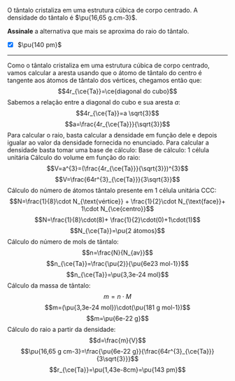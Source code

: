 O tântalo cristaliza em uma estrutura cúbica de corpo centrado. A densidade do tântalo é $\pu{16,65 g.cm-3}$.

**Assinale** a alternativa que mais se aproxima do raio do tântalo.

- [x] $\pu{140 pm}$

---

Como o tântalo cristaliza em uma estrutura cúbica de corpo centrado, vamos calcular a aresta usando que o átomo de tântalo do centro é tangente aos átomos de tântalo dos vértices, chegamos então que:
$$4r_{\ce{Ta}}=\ce{diagonal do cubo}$$
Sabemos a relação entre a diagonal do cubo e sua aresta $a$:
$$4r_{\ce{Ta}}=a \sqrt{3}$$
$$a=\frac{4r_{\ce{Ta}}}{\sqrt{3}}$$
Para calcular o raio, basta calcular a densidade em função dele e depois igualar ao valor da densidade fornecida no enunciado.
Para calcular a densidade basta tomar uma base de cálculo:
Base de cálculo: 1 célula unitária
Cálculo do volume em função do raio:
$$V=a^{3}=(\frac{4r_{\ce{Ta}}}{\sqrt{3}})^{3}$$
$$V=\frac{64r^{3}_{\ce{Ta}}}{3\sqrt{3}}$$
Cálculo do número de átomos tântalo presente em 1 célula unitária CCC:
$$N=\frac{1}{8}\cdot N_{\text{vértice}} + \frac{1}{2}\cdot N_{\text{face}}+ 1\cdot N_{\ce{centro}}$$
$$N=\frac{1}{8}\cdot(8)+ \frac{1}{2}\cdot(0)+1\cdot(1)$$
$$N_{\ce{Ta}}=\pu{2 átomos}$$
Cálculo do número de mols de tântalo:
$$n=\frac{N}{N_{av}}$$
$$n_{\ce{Ta}}=\frac{\pu{2}}{\pu{6e23 mol-1}}$$
$$n_{\ce{Ta}}=\pu{3,3e-24 mol}$$
Cálculo da massa de tântalo:
$$m=n \cdot M$$
$$m=(\pu{3,3e-24 mol})\cdot(\pu{181 g mol-1})$$
$$m=\pu{6e-22 g}$$
Cálculo do raio a partir da densidade:
$$d=\frac{m}{V}$$
$$\pu{16,65 g cm-3}=\frac{\pu{6e-22 g}}{\frac{64r^{3}_{\ce{Ta}}}{3\sqrt{3}}}$$
$$r_{\ce{Ta}}=\pu{1,43e-8cm}=\pu{143 pm}$$

